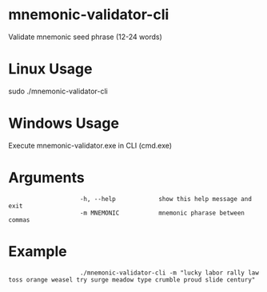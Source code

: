 # mnemonic-validator-cli
Validate mnemonic seed phrase (12-24 words)

# Linux Usage
sudo ./mnemonic-validator-cli

# Windows Usage
Execute mnemonic-validator.exe in CLI (cmd.exe)

# Arguments
                        
                        -h, --help            show this help message and exit
                        -m MNEMONIC           mnemonic pharase between commas
                        
# Example
                        ./mnemonic-validator-cli -m "lucky labor rally law toss orange weasel try surge meadow type crumble proud slide century"
